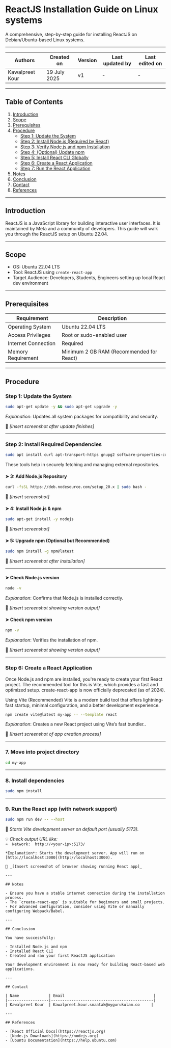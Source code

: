 # ReactJS Installation Guide on Linux systems

A comprehensive, step-by-step guide for installing ReactJS on Debian/Ubuntu-based Linux systems.

---

| Authors           | Created on    | Version | Last updated by | Last edited on |
|-------------------|--------------|---------|-----------------|---------------|
| Kawalpreet Kour   | 19 July 2025 | v1      | -               | -             |

---

## Table of Contents

1. [Introduction](#introduction)
2. [Scope](#scope)
3. [Prerequisites](#prerequisites)
4. [Procedure](#procedure)
    - [Step 1: Update the System](#step-1-update-the-system)
    - [Step 2: Install Node.js (Required by React)](#step-2-install-nodejs-required-by-react)
    - [Step 3: Verify Node.js and npm Installation](#step-3-verify-nodejs-and-npm-installation)
    - [Step 4: (Optional) Update npm](#step-4-optional-update-npm)
    - [Step 5: Install React CLI Globally](#step-5-install-react-cli-globally)
    - [Step 6: Create a React Application](#step-6-create-a-react-application)
    - [Step 7: Run the React Application](#step-7-run-the-react-application)
5. [Notes](#notes)
6. [Conclusion](#conclusion)
7. [Contact](#contact)
8. [References](#references)

---

## Introduction

ReactJS is a JavaScript library for building interactive user interfaces. It is maintained by Meta and a community of developers. This guide will walk you through the ReactJS setup on Ubuntu 22.04.

---

## Scope

- OS: Ubuntu 22.04 LTS
- Tool: ReactJS using `create-react-app`
- Target Audience: Developers, Students, Engineers setting up local React dev environment

---

## Prerequisites

| Requirement         | Description                                  |
|---------------------|----------------------------------------------|
| Operating System    | Ubuntu 22.04 LTS                             |
| Access Privileges   | Root or sudo-enabled user                    |
| Internet Connection | Required                                     |
| Memory Requirement  | Minimum 2 GB RAM (Recommended for React)     |



---

##  Procedure

### Step 1: Update the System

```bash
sudo apt-get update -y && sudo apt-get upgrade -y
```

 *Explanation*: Updates all system packages for compatibility and security.

📸 _[Insert screenshot after update finishes]_

---

### Step 2: Install Required Dependencies
```bash
sudo apt install curl apt-transport-https gnupg2 software-properties-common -y
```
These tools help in securely fetching and managing external repositories.

#### ➤ 3: Add Node.js Repository

```bash
curl -fsSL https://deb.nodesource.com/setup_20.x | sudo bash -
```
📸 _[Insert screenshot]_

#### ➤ 4: Install Node.js & npm

```bash
sudo apt-get install -y nodejs
```
📸 _[Insert screenshot]_

#### ➤ 5: Upgrade npm (Optional but Recommended)

```bash
sudo npm install -g npm@latest
```
📸 _[Insert screenshot after installation]_

---

#### ➤ Check Node.js version

```bash
node -v
```

 *Explanation*: Confirms that Node.js is installed correctly.

📸 _[Insert screenshot showing version output]_

#### ➤ Check npm version

```bash
npm -v
```

*Explanation*: Verifies the installation of npm.

📸 _[Insert screenshot showing version output]_

---
### Step 6: Create a React Application
Once Node.js and npm are installed, you're ready to create your first React project. The recommended tool for this is Vite, which provides a fast and optimized setup. create-react-app is now officially deprecated (as of 2024).

Using Vite (Recommended)
Vite is a modern build tool that offers lightning-fast startup, minimal configuration, and a better development experience.

```bash
npm create vite@latest my-app -- --template react
```

 *Explanation*: Creates a new React project using Vite’s fast bundler..

📸 _[Insert screenshot of app creation process]_

---
### 7. Move into project directory
```bash
cd my-app
```

---

### 8. Install dependencies
```bash
sudo npm install
```

---

### 9. Run the React app (with network support)
```bash
sudo npm run dev -- --host
```
📖 *Starts Vite development server on default port (usually 5173).*

💡 *Check output URL like:*  
`➜  Network:  http://<your-ip>:5173/`

```
*Explanation*: Starts the development server. App will run on [http://localhost:3000](http://localhost:3000).

📸 _[Insert screenshot of browser showing running React app]_

---

## Notes

- Ensure you have a stable internet connection during the installation process.
- The `create-react-app` is suitable for beginners and small projects.
- For advanced configuration, consider using Vite or manually configuring Webpack/Babel.

---

## Conclusion

You have successfully:

- Installed Node.js and npm  
- Installed React CLI  
- Created and ran your first ReactJS application  

Your development environment is now ready for building React-based web applications.

---

## Contact

| Name             | Email                                       |
|------------------|---------------------------------------------|
| Kawalpreet Kour  | Kawalpreet.kour.snaatak@mygurukulam.co     |

---

## References

- [React Official Docs](https://reactjs.org)
- [Node.js Downloads](https://nodejs.org)
- [Ubuntu Documentation](https://help.ubuntu.com)
